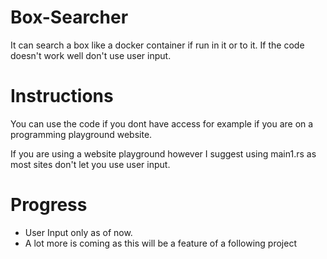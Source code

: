 # Box-Searcher
It can search a box like a docker container if run in it or to it. If the code doesn't work well don't use user input.
# Instructions
You can use the code if you dont have access for example if you are on a programming playground website.


If you are using a website playground however I suggest using main1.rs as most sites don't let you use user input.
# Progress
- User Input only as of now.
- A lot more is coming as this will be a feature of a following project
